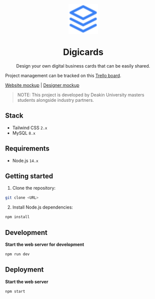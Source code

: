 <p align="center">
  <img src="public/img/icon.svg" width="96" alt="Icon" />
</p>

<h1 align="center">Digicards</h1>

<p align="center">Design your own digital business cards that can be easily shared.</p>

Project management can be tracked on this [Trello board](https://trello.com/b/euocxOCd/topexcel-trello).

[Website mockup](https://yiu50b.axshare.com) | [Designer mockup](https://4twccs.axshare.com)

> NOTE: This project is developed by Deakin University masters students alongside industry partners.

## Stack

- Tailwind CSS `2.x`
- MySQL `8.x`

## Requirements

- Node.js `14.x`

## Getting started

1. Clone the repository:

```sh
git clone <URL>
```

2. Install Node.js dependencies:

```sh
npm install
```

## Development

**Start the web server for development**

```sh
npm run dev
```

## Deployment

**Start the web server**

```sh
npm start
```
